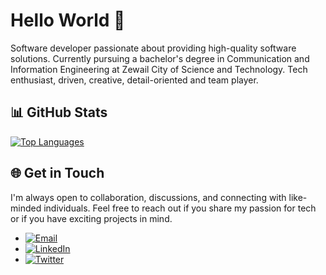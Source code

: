 # Hello World 👋

Software developer passionate about providing high-quality software solutions. Currently pursuing a bachelor's degree in Communication and Information Engineering at Zewail City of Science and Technology. Tech enthusiast, driven, creative, detail-oriented and team player.


## 📊 GitHub Stats

[![Top Languages](https://github-readme-stats.vercel.app/api/top-langs/?username=MoEssamKhattab&layout=compact)](https://github.com/MoEssamKhattab/github-readme-stats)


## 🌐 Get in Touch

I'm always open to collaboration, discussions, and connecting with like-minded individuals. Feel free to reach out if you share my passion for tech or if you have exciting projects in mind.


- [![Email](https://img.shields.io/badge/Email-s--mo.essam%40zewailcity.edu.eg-blue)](mailto:s-mo.essam@zewailcity.edu.eg)
- [![LinkedIn](https://img.shields.io/badge/LinkedIn-@MoEssamKhattab-green)](https://www.linkedin.com/in/MoEssamKhattab/)
- [![Twitter](https://img.shields.io/badge/Twitter-@MoEssamKhattab-g)](https://twitter.com/MoEssamKhattab)
